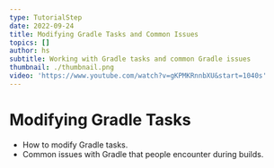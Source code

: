 ```yaml
---
type: TutorialStep
date: 2022-09-24
title: Modifying Gradle Tasks and Common Issues
topics: []
author: hs
subtitle: Working with Gradle tasks and common Gradle issues
thumbnail: ./thumbnail.png
video: 'https://www.youtube.com/watch?v=gKPMKRnnbXU&start=1040s'
---
```


# Modifying Gradle Tasks

* How to modify Gradle tasks.
* Common issues with Gradle that people encounter during builds.
